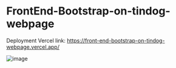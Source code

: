 # FrontEnd-Bootstrap-on-tindog-webpage


Deployment Vercel link: https://front-end-bootstrap-on-tindog-webpage.vercel.app/


![image](https://user-images.githubusercontent.com/52498280/102961706-ba395b80-4530-11eb-9cc6-647230aa849f.png)
